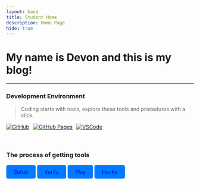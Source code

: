```yaml
---
layout: base
title: Student Home 
description: Home Page
hide: true
---
```


# My name is Devon and this is my blog!

---

### Development Environment

> Coding starts with tools, explore these tools and procedures with a click.

<div style="display: flex; flex-wrap: wrap; gap: 10px;">
    <a href="https://github.com/andrewg5/andrews-blog">
        <img src="https://img.shields.io/badge/GitHub-181717?style=for-the-badge&logo=github&logoColor=white" alt="GitHub">
    </a>
    <a href="https://andrewg5.github.io/andrews-blog/">
        <img src="https://img.shields.io/badge/GitHub%20Pages-327FC7?style=for-the-badge&logo=github&logoColor=white" alt="GitHub Pages">
    </a>
    <a href="https://vscode.dev/">
        <img src="https://img.shields.io/badge/VSCode-007ACC?style=for-the-badge&logo=visual-studio-code&logoColor=white" alt="VSCode">
    </a>
</div>

<br>

<br>

### The process of getting tools

<a href="https://nighthawkcoders.github.io/portfolio_2025/devops/tools/setup" style="display:inline-block; padding:10px 20px; color:blue; background-color:#007BFF; text-decoration:none; border-radius:5px;">Setup</a>
<a href="https://nighthawkcoders.github.io/portfolio_2025/devops/tools/verify" style="display:inline-block; padding:10px 20px; color:blue; background-color:#007BFF; text-decoration:none; border-radius:5px;">Verify</a>
<a href=" https://nighthawkcoders.github.io/portfolio_2025/devops/github/pages/play" style="display:inline-block; padding:10px 20px; color:blue; background-color:#007BFF; text-decoration:none; border-radius:5px;">Play</a>
<a href="https://nighthawkcoders.github.io/portfolio_2025/devops/hacks" style="display:inline-block; padding:10px 20px; color:blue; background-color:#007BFF; text-decoration:none; border-radius:5px;">Hacks</a>
